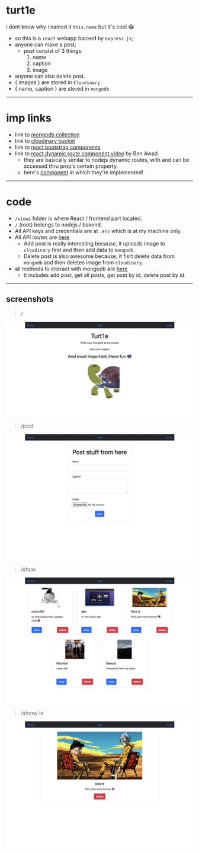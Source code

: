 # turt1e

i dont know why i named it `this.name` but it's cool 😂


*  so this is a `react` webapp backed by `express.js`;
*  anyone can make a post;
    *   post consist of 3 things:
        1. name
        2. caption
        3. image
*   anyone can also delete post.
*   { images } are stored in `Cloudinary`
*   { name, caption } are stored in `mongodb`

---

#   imp links

*   link to [mongodb collection](https://cloud.mongodb.com/v2/6090eeb50c0db149bafc5508#metrics/replicaSet/60fe92dcb605e117959fe9c0/explorer/React-app-0/posts/find)
*   link to [cloudinary bucket](https://cloudinary.com/console/c-ad683e5b8f8cb3d4b5036e79a830e3/media_library/folders/b067f9db70086538c4d0f079541ca14e)
*   link to [react bootstrap components](https://react-bootstrap.github.io/components/alerts/)
*   link to [react dynamic route component video](https://www.youtube.com/watch?v=XoK1a4bYgVw) by Ben Awad.
    *   they are basically similar to nodejs dynamic routes, with and can be accessed thru prop's certain property.
    *   here's [component](./views/src/components/DetailedPost.js) in which they're implemented!


---

#   code

*   `/views` folder is where React / frontend part located.
*   `/` (root) belongs to nodejs / bakend.
*   All API keys and credentials are at `.env` which is at my machine only.
*   All API routes are [here](./controllers/post.js)
    *   Add post is really interesting because, it uploads image to `cloudinary` first and then add data to `mongodb`.
    *   Delete post is also awesome because, it fisrt delete data from `mongodb` and then deletes image from `cloudinary`.
*   all methods to interact with mongodb are [here](./modals/post.js)
    *   it includes add post, get all posts, get post by id, delete post by id.

---

##  screenshots

>   /

![img1](./img/home.png)

>   /post

![img2](./img/post.png)

>   /show

![img3](./img/show_all.png)

>   /show/:id

![img4](./img/show_id.png)




